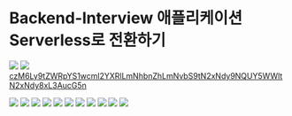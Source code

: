 # Backend-Interview 애플리케이션 Serverless로 전환하기

![](https://i.imgur.com/2KujN0J.png)
![](https://i.imgur.com/7n1F1As.png)
[czM6Ly9tZWRpYS1wcml2YXRlLmNhbnZhLmNvbS9tN2xNdy9NQUY5WWltN2xNdy8xL3AucG5n](https://media.canva.com/1/image-resize/1/162_140_100_PNG_F/czM6Ly9tZWRpYS1wcml2YXRlLmNhbnZhLmNvbS9tN2xNdy9NQUY5WWltN2xNdy8xL3AucG5n?osig=AAAAAAAAAAAAAAAAAAAAADhzPlmtWG8aQO_faOM2donq_MXhcoK_4Llw5kRat5HJ&exp=1710086301&x-canva-quality=thumbnail&csig=AAAAAAAAAAAAAAAAAAAAAM5n8m6jIew54Q1m903RCJCGuzSb_1wrg2s0oD5twH5-)

![](https://i.imgur.com/jqy7GAU.png)
![](https://i.imgur.com/kDNVIe1.png)
![](https://i.imgur.com/3q5fFcq.png)
![](https://i.imgur.com/pqptpmQ.png)
![](https://i.imgur.com/AVqIC6j.png)
![](https://i.imgur.com/B8GojCB.png)
![](https://i.imgur.com/w2H4wa7.png)
![](https://i.imgur.com/avwyIPS.png)
![](https://i.imgur.com/PwqSp4y.png)
![](https://i.imgur.com/k4dd0nG.png)
![](https://i.imgur.com/rU75rMa.png)
